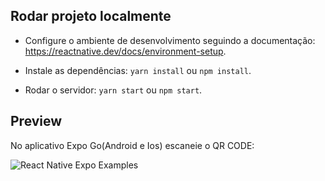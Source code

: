 ## Rodar projeto localmente

- Configure o ambiente de desenvolvimento seguindo a documentação: https://reactnative.dev/docs/environment-setup.

- Instale as dependências: `yarn install` ou `npm install`.

- Rodar o servidor: `yarn start` ou `npm start`.

## Preview

No aplicativo Expo Go(Android e Ios) escaneie o QR CODE: 

<img src="https://user-images.githubusercontent.com/12640832/111438246-999b2f00-8736-11eb-8be3-509e5db3f48b.png" alt="React Native Expo Examples" />